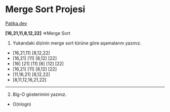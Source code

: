 # Merge Sort Projesi
[Patika.dev](https://www.patika.dev/tr)

**[16,21,11,8,12,22]** =>Merge Sort

 1. Yukarıdaki dizinin merge sort türüne göre aşamalarını yazınız.
* [16,21,11] [8,12,22]
* [16,21] [11] [8,12] [22]
* [16] [21] [11] [8] [12] [22]
* [16,21] [11] [8,12] [22]
* [11,16,21] [8,12,22]
* [8,11,12,16,21,22]
-----------
 2. Big-O gösterimini yazınız.
* O(nlogn)
